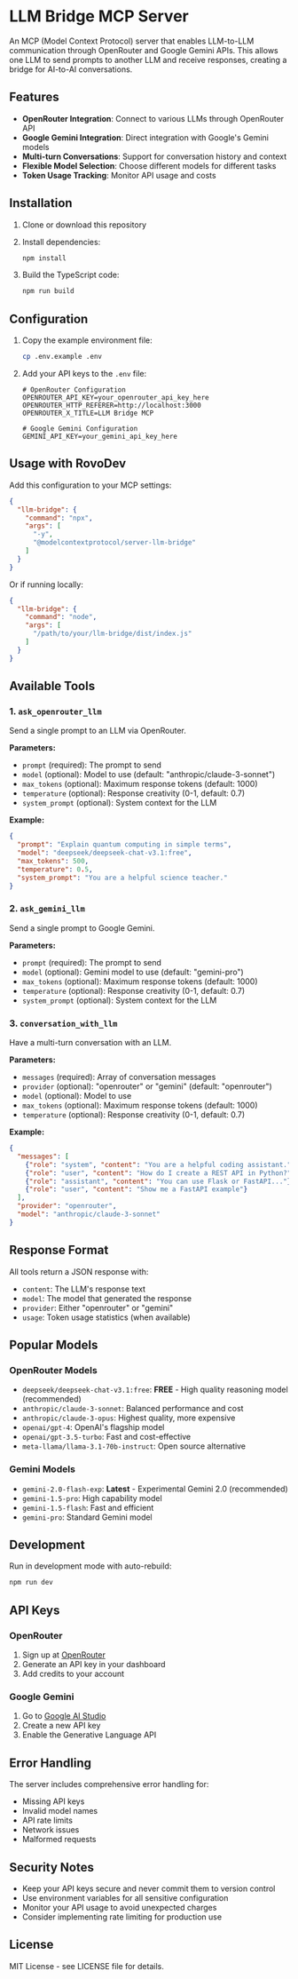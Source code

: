 # LLM Bridge MCP Server

An MCP (Model Context Protocol) server that enables LLM-to-LLM communication through OpenRouter and Google Gemini APIs. This allows one LLM to send prompts to another LLM and receive responses, creating a bridge for AI-to-AI conversations.

## Features

- **OpenRouter Integration**: Connect to various LLMs through OpenRouter API
- **Google Gemini Integration**: Direct integration with Google's Gemini models
- **Multi-turn Conversations**: Support for conversation history and context
- **Flexible Model Selection**: Choose different models for different tasks
- **Token Usage Tracking**: Monitor API usage and costs

## Installation

1. Clone or download this repository
2. Install dependencies:
   ```bash
   npm install
   ```

3. Build the TypeScript code:
   ```bash
   npm run build
   ```

## Configuration

1. Copy the example environment file:
   ```bash
   cp .env.example .env
   ```

2. Add your API keys to the `.env` file:
   ```env
   # OpenRouter Configuration
   OPENROUTER_API_KEY=your_openrouter_api_key_here
   OPENROUTER_HTTP_REFERER=http://localhost:3000
   OPENROUTER_X_TITLE=LLM Bridge MCP

   # Google Gemini Configuration
   GEMINI_API_KEY=your_gemini_api_key_here
   ```

## Usage with RovoDev

Add this configuration to your MCP settings:

```json
{
  "llm-bridge": {
    "command": "npx",
    "args": [
      "-y",
      "@modelcontextprotocol/server-llm-bridge"
    ]
  }
}
```

Or if running locally:

```json
{
  "llm-bridge": {
    "command": "node",
    "args": [
      "/path/to/your/llm-bridge/dist/index.js"
    ]
  }
}
```

## Available Tools

### 1. `ask_openrouter_llm`
Send a single prompt to an LLM via OpenRouter.

**Parameters:**
- `prompt` (required): The prompt to send
- `model` (optional): Model to use (default: "anthropic/claude-3-sonnet")
- `max_tokens` (optional): Maximum response tokens (default: 1000)
- `temperature` (optional): Response creativity (0-1, default: 0.7)
- `system_prompt` (optional): System context for the LLM

**Example:**
```json
{
  "prompt": "Explain quantum computing in simple terms",
  "model": "deepseek/deepseek-chat-v3.1:free",
  "max_tokens": 500,
  "temperature": 0.5,
  "system_prompt": "You are a helpful science teacher."
}
```

### 2. `ask_gemini_llm`
Send a single prompt to Google Gemini.

**Parameters:**
- `prompt` (required): The prompt to send
- `model` (optional): Gemini model to use (default: "gemini-pro")
- `max_tokens` (optional): Maximum response tokens (default: 1000)
- `temperature` (optional): Response creativity (0-1, default: 0.7)
- `system_prompt` (optional): System context for the LLM

### 3. `conversation_with_llm`
Have a multi-turn conversation with an LLM.

**Parameters:**
- `messages` (required): Array of conversation messages
- `provider` (optional): "openrouter" or "gemini" (default: "openrouter")
- `model` (optional): Model to use
- `max_tokens` (optional): Maximum response tokens (default: 1000)
- `temperature` (optional): Response creativity (0-1, default: 0.7)

**Example:**
```json
{
  "messages": [
    {"role": "system", "content": "You are a helpful coding assistant."},
    {"role": "user", "content": "How do I create a REST API in Python?"},
    {"role": "assistant", "content": "You can use Flask or FastAPI..."},
    {"role": "user", "content": "Show me a FastAPI example"}
  ],
  "provider": "openrouter",
  "model": "anthropic/claude-3-sonnet"
}
```

## Response Format

All tools return a JSON response with:
- `content`: The LLM's response text
- `model`: The model that generated the response
- `provider`: Either "openrouter" or "gemini"
- `usage`: Token usage statistics (when available)

## Popular Models

### OpenRouter Models
- `deepseek/deepseek-chat-v3.1:free`: **FREE** - High quality reasoning model (recommended)
- `anthropic/claude-3-sonnet`: Balanced performance and cost
- `anthropic/claude-3-opus`: Highest quality, more expensive
- `openai/gpt-4`: OpenAI's flagship model
- `openai/gpt-3.5-turbo`: Fast and cost-effective
- `meta-llama/llama-3.1-70b-instruct`: Open source alternative

### Gemini Models
- `gemini-2.0-flash-exp`: **Latest** - Experimental Gemini 2.0 (recommended)
- `gemini-1.5-pro`: High capability model
- `gemini-1.5-flash`: Fast and efficient
- `gemini-pro`: Standard Gemini model

## Development

Run in development mode with auto-rebuild:
```bash
npm run dev
```

## API Keys

### OpenRouter
1. Sign up at [OpenRouter](https://openrouter.ai/)
2. Generate an API key in your dashboard
3. Add credits to your account

### Google Gemini
1. Go to [Google AI Studio](https://makersuite.google.com/app/apikey)
2. Create a new API key
3. Enable the Generative Language API

## Error Handling

The server includes comprehensive error handling for:
- Missing API keys
- Invalid model names
- API rate limits
- Network issues
- Malformed requests

## Security Notes

- Keep your API keys secure and never commit them to version control
- Use environment variables for all sensitive configuration
- Monitor your API usage to avoid unexpected charges
- Consider implementing rate limiting for production use

## License

MIT License - see LICENSE file for details.